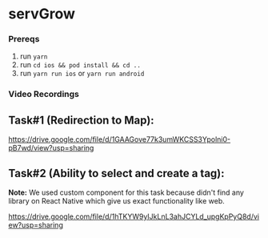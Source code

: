 # servGrow

### Prereqs

1. run `yarn`
1. run `cd ios && pod install && cd ..`
1. run `yarn run ios` or `yarn run android`


### Video Recordings

## Task#1 (Redirection to Map): 
https://drive.google.com/file/d/1GAAGove77k3umWKCSS3Ypolni0-pB7wd/view?usp=sharing

## Task#2 (Ability to select and create a tag):

**Note:** We used custom component for this task because didn't find any library on React Native which give us exact functionality like web. 

https://drive.google.com/file/d/1hTKYW9yIJkLnL3ahJCYLd_upgKpPyQ8d/view?usp=sharing
